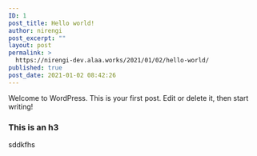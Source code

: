 ```yaml
---
ID: 1
post_title: Hello world!
author: nirengi
post_excerpt: ""
layout: post
permalink: >
  https://nirengi-dev.alaa.works/2021/01/02/hello-world/
published: true
post_date: 2021-01-02 08:42:26
---
```

<p>Welcome to WordPress. This is your first post. Edit or delete it, then start writing!</p>
<h3>This is an h3</h3>
<p>sddkfhs</p>
